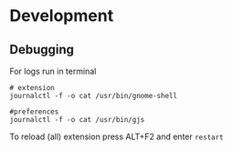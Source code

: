 # Development

## Debugging

For logs run in terminal

```shell
# extension
journalctl -f -o cat /usr/bin/gnome-shell

#preferences
journalctl -f -o cat /usr/bin/gjs
```

To reload (all) extension press ALT+F2 and enter `restart`